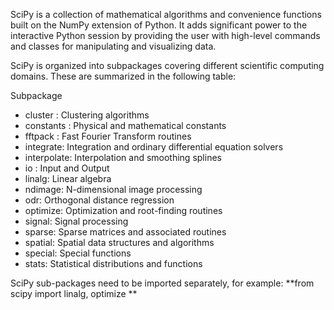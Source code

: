 
SciPy is a collection of mathematical algorithms and convenience functions built on the NumPy extension of Python. It adds significant power to the interactive Python session by providing the user with high-level commands and classes for manipulating and visualizing data.

SciPy is organized into subpackages covering different scientific computing domains. These are summarized in the following table:

Subpackage
- cluster :  Clustering algorithms
- constants : Physical and mathematical constants
- fftpack : Fast Fourier Transform routines
- integrate: Integration and ordinary differential equation solvers
- interpolate: Interpolation and smoothing splines
- io : Input and Output
- linalg: Linear algebra
- ndimage: N-dimensional image processing
- odr: Orthogonal distance regression
- optimize: Optimization and root-finding routines
- signal: Signal processing
- sparse: Sparse matrices and associated routines
- spatial: Spatial data structures and algorithms
- special: Special functions
- stats: Statistical distributions and functions

SciPy sub-packages need to be imported separately, for example:
 **from scipy import linalg, optimize **
